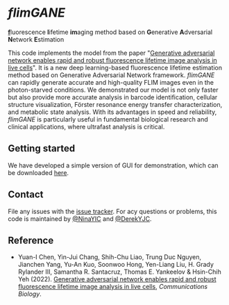 # *flimGANE*
<u>**f**</u>luorescence **l**ifetime **im**aging method based on **G**enerative **A**dversarial **N**etwork **E**stimation

This code implements the model from the paper "[Generative adversarial network enables rapid and robust fluorescence lifetime image analysis in live cells](https://www.nature.com/articles/s42003-021-02938-w)". It is a new deep learning-based fluorescence lifetime estimation method based on Generative Adversarial Network framework. *flimGANE* can rapidly generate accurate and high-quality FLIM images even in the photon-starved conditions. We demonstrated our model is not only faster but also provide more accurate analysis in barcode identification, cellular structure visualization, Förster resonance energy transfer characterization, and metabolic state analysis. With its advantages in speed and reliability, *flimGANE* is particularly useful in fundamental biological research and clinical applications, where ultrafast analysis is critical.


Getting started
----------------------------------------------------

We have developed a simple version of GUI for demonstration, which can be downloaded [here](https://figshare.com/articles/dataset/Example_App_for_Chen_et_al_Communications_Biology/23659899). 


Contact
----------------------------------------------------

File any issues with the [issue tracker](https://github.com/NinaYIC/flimGANE/issues). For acy questions or problems, this code is maintained by [@NinaYIC](https://github.com/NinaYIC) and [@DerekYJC](https://github.com/DerekYJC).

## Reference

- Yuan-I Chen, Yin-Jui Chang, Shih-Chu Liao, Trung Duc Nguyen, Jianchen Yang, Yu-An Kuo, Soonwoo Hong, Yen-Liang Liu, H. Grady Rylander III, Samantha R. Santacruz, Thomas E. Yankeelov & Hsin-Chih Yeh (2022). [Generative adversarial network enables rapid and robust fluorescence lifetime image analysis in live cells](https://www.nature.com/articles/s42003-021-02938-w), *Communications Biology*.
